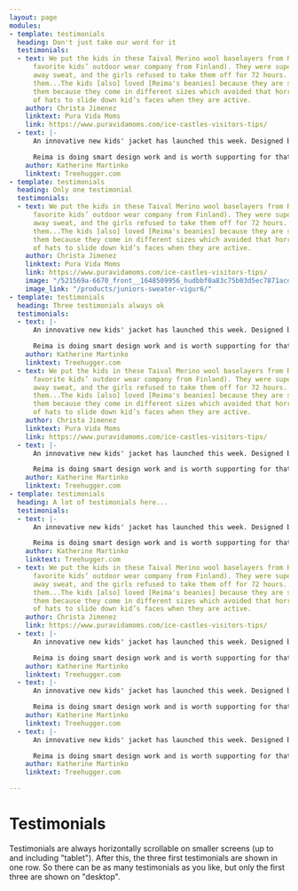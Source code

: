 ```yaml
---
layout: page
modules:
- template: testimonials
  heading: Don't just take our word for it
  testimonials:
  - text: We put the kids in these Taival Merino wool baselayers from Reima (our new
      favorite kids’ outdoor wear company from Finland). They were super warm, wicked
      away sweat, and the girls refused to take them off for 72 hours. I highly recommend
      them...The kids [also] loved [Reima's beanies] because they are so warm. I love
      them because they come in different sizes which avoided that horrible tendency
      of hats to slide down kid’s faces when they are active.
    author: Christa Jimenez
    linktext: Pura Vida Moms
    link: https://www.puravidamoms.com/ice-castles-visitors-tips/
  - text: |-
      An innovative new kids' jacket has launched this week. Designed by Finnish company [Reima](https://us.reima.com), the wind- and rain-proof Voyager jacket is described as 'fully recyclable' because it is made from a single material – polyester – that need not be separated from other materials in order to be properly recycled...

      Reima is doing smart design work and is worth supporting for that reason alone.
    author: Katherine Martinko
    linktext: Treehugger.com
- template: testimonials
  heading: Only one testimonial
  testimonials:
  - text: We put the kids in these Taival Merino wool baselayers from Reima (our new
      favorite kids’ outdoor wear company from Finland). They were super warm, wicked
      away sweat, and the girls refused to take them off for 72 hours. I highly recommend
      them...The kids [also] loved [Reima's beanies] because they are so warm. I love
      them because they come in different sizes which avoided that horrible tendency
      of hats to slide down kid’s faces when they are active.
    author: Christa Jimenez
    linktext: Pura Vida Moms
    link: https://www.puravidamoms.com/ice-castles-visitors-tips/
    image: "/521569a-6670_front__1648509956_hudbbf0a83c75b03d5ec7871acd25b2d95_121659_750x0_resize_q75_box.jpg"
    image_link: "/products/juniors-sweater-vigur6/"
- template: testimonials
  heading: Three testimonials always ok
  testimonials:
  - text: |-
      An innovative new kids' jacket has launched this week. Designed by Finnish company [Reima](https://us.reima.com), the wind- and rain-proof Voyager jacket is described as 'fully recyclable' because it is made from a single material – polyester – that need not be separated from other materials in order to be properly recycled...

      Reima is doing smart design work and is worth supporting for that reason alone.
    author: Katherine Martinko
    linktext: Treehugger.com
  - text: We put the kids in these Taival Merino wool baselayers from Reima (our new
      favorite kids’ outdoor wear company from Finland). They were super warm, wicked
      away sweat, and the girls refused to take them off for 72 hours. I highly recommend
      them...The kids [also] loved [Reima's beanies] because they are so warm. I love
      them because they come in different sizes which avoided that horrible tendency
      of hats to slide down kid’s faces when they are active.
    author: Christa Jimenez
    linktext: Pura Vida Moms
    link: https://www.puravidamoms.com/ice-castles-visitors-tips/
  - text: |-
      An innovative new kids' jacket has launched this week. Designed by Finnish company [Reima](https://us.reima.com), the wind- and rain-proof Voyager jacket is described as 'fully recyclable' because it is made from a single material – polyester – that need not be separated from other materials in order to be properly recycled...

      Reima is doing smart design work and is worth supporting for that reason alone.
    author: Katherine Martinko
    linktext: Treehugger.com
- template: testimonials
  heading: A lot of testimonials here...
  testimonials:
  - text: |-
      An innovative new kids' jacket has launched this week. Designed by Finnish company [Reima](https://us.reima.com), the wind- and rain-proof Voyager jacket is described as 'fully recyclable' because it is made from a single material – polyester – that need not be separated from other materials in order to be properly recycled...

      Reima is doing smart design work and is worth supporting for that reason alone.
    author: Katherine Martinko
    linktext: Treehugger.com
  - text: We put the kids in these Taival Merino wool baselayers from Reima (our new
      favorite kids’ outdoor wear company from Finland). They were super warm, wicked
      away sweat, and the girls refused to take them off for 72 hours. I highly recommend
      them...The kids [also] loved [Reima's beanies] because they are so warm. I love
      them because they come in different sizes which avoided that horrible tendency
      of hats to slide down kid’s faces when they are active.
    author: Christa Jimenez
    link: https://www.puravidamoms.com/ice-castles-visitors-tips/
  - text: |-
      An innovative new kids' jacket has launched this week. Designed by Finnish company [Reima](https://us.reima.com), the wind- and rain-proof Voyager jacket is described as 'fully recyclable' because it is made from a single material – polyester – that need not be separated from other materials in order to be properly recycled...

      Reima is doing smart design work and is worth supporting for that reason alone.
    author: Katherine Martinko
    linktext: Treehugger.com
  - text: |-
      An innovative new kids' jacket has launched this week. Designed by Finnish company [Reima](https://us.reima.com), the wind- and rain-proof Voyager jacket is described as 'fully recyclable' because it is made from a single material – polyester – that need not be separated from other materials in order to be properly recycled...

      Reima is doing smart design work and is worth supporting for that reason alone.
    author: Katherine Martinko
    linktext: Treehugger.com
  - text: |-
      An innovative new kids' jacket has launched this week. Designed by Finnish company [Reima](https://us.reima.com), the wind- and rain-proof Voyager jacket is described as 'fully recyclable' because it is made from a single material – polyester – that need not be separated from other materials in order to be properly recycled...

      Reima is doing smart design work and is worth supporting for that reason alone.
    author: Katherine Martinko
    linktext: Treehugger.com

---
```

# Testimonials

Testimonials are always horizontally scrollable on smaller screens (up to and including "tablet"). After this, the three first testimonials are shown in one row. So there can be as many testimonials as you like, but only the first three are shown on "desktop".
